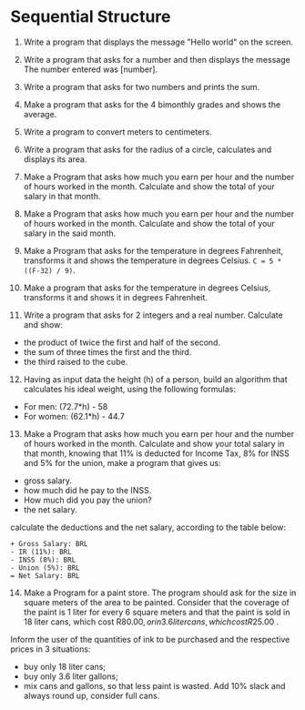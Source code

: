 # Sequential Structure

1. Write a program that displays the message "Hello world" on the screen.

2. Write a program that asks for a number and then displays the message The number entered was [number].

3. Write a program that asks for two numbers and prints the sum.

4. Make a program that asks for the 4 bimonthly grades and shows the average.

5. Write a program to convert meters to centimeters.

6. Write a program that asks for the radius of a circle, calculates and displays its area.

7. Make a Program that asks how much you earn per hour and the number of hours worked in the month. Calculate and show the total of your salary in that month.

8. Make a Program that asks how much you earn per hour and the number of hours worked in the month. Calculate and show the total of your salary in the said month.

9. Make a Program that asks for the temperature in degrees Fahrenheit, transforms it and shows the temperature in degrees Celsius.
 `C = 5 * ((F-32) / 9)`.

10. Make a program that asks for the temperature in degrees Celsius, transforms it and shows it in degrees Fahrenheit.

11. Write a program that asks for 2 integers and a real number. Calculate and show:
- the product of twice the first and half of the second.
- the sum of three times the first and the third.
- the third raised to the cube.

12. Having as input data the height (h) of a person, build an algorithm that calculates his ideal weight, using the following formulas:

- For men: (72.7*h) - 58
- For women: (62.1*h) - 44.7

13. Make a Program that asks how much you earn per hour and the number of hours worked in the month. Calculate and show your total salary in that month, knowing that 11% is deducted for Income Tax, 8% for INSS and 5% for the union, make a program that gives us:

- gross salary.
- how much did he pay to the INSS.
- How much did you pay the union?
- the net salary.
    
calculate the deductions and the net salary, according to the table below:

    + Gross Salary: BRL
    - IR (11%): BRL
    - INSS (8%): ​​BRL
    - Union (5%): BRL
    = Net Salary: BRL

14. Make a Program for a paint store. The program should ask for the size in square meters of the area to be painted. Consider that the coverage of the paint is 1 liter for every 6 square meters and that the paint is sold in 18 liter cans, which cost R$80.00, or in 3.6 liter cans, which cost R$25.00 .

Inform the user of the quantities of ink to be purchased and the respective prices in 3 situations:
- buy only 18 liter cans;
- buy only 3.6 liter gallons;
- mix cans and gallons, so that less paint is wasted. Add 10% slack and always round up, consider full cans.

